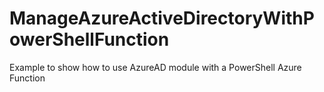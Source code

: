 # ManageAzureActiveDirectoryWithPowerShellFunction
Example to show how to use AzureAD module with a PowerShell Azure Function
